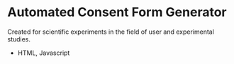# Automated Consent Form Generator 
Created for scientific experiments in the field of user and experimental studies. 
- HTML, Javascript
